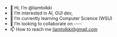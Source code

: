 - 👋 Hi, I’m @liamtolkki
- 👀 I’m interested in AI, GUI dev,
- 🌱 I’m currently learning Computer Science (WSU)
- 💞️ I’m looking to collaborate on ----
- 📫 How to reach me liamtolkki@gmail.com

<!---
liamtolkki/liamtolkki is a ✨ special ✨ repository because its `README.md` (this file) appears on your GitHub profile.
You can click the Preview link to take a look at your changes.
--->
